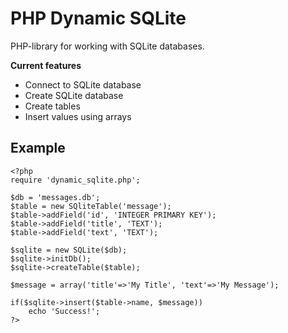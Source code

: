 PHP Dynamic SQLite
==============
PHP-library for working with SQLite databases.


**Current features**
- Connect to SQLite database
- Create SQLite database
- Create tables
- Insert values using arrays

Example
--------------
    <?php
    require 'dynamic_sqlite.php';
    
    $db = 'messages.db';
    $table = new SQliteTable('message');
    $table->addField('id', 'INTEGER PRIMARY KEY');
    $table->addField('title', 'TEXT');
    $table->addField('text', 'TEXT');
    
    $sqlite = new SQLite($db);
    $sqlite->initDb();
    $sqlite->createTable($table);
    
    $message = array('title'=>'My Title', 'text'=>'My Message');
    
    if($sqlite->insert($table->name, $message))
        echo 'Success!';
    ?>
